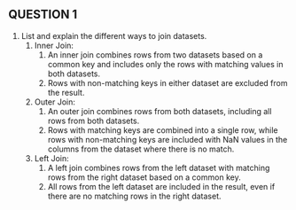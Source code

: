 ## QUESTION 1

1. List and explain the different ways to join datasets.
    1. Inner Join:
        1. An inner join combines rows from two datasets based on a common key and includes only the rows with matching values in both datasets.
        2. Rows with non-matching keys in either dataset are excluded from the result.
    2. Outer Join:
        1. An outer join combines rows from both datasets, including all rows from both datasets.
        2. Rows with matching keys are combined into a single row, while rows with non-matching keys are included with NaN values in the columns from the dataset where there is no match.
    3. Left Join:
        1. A left join combines rows from the left dataset with matching rows from the right dataset based on a common key.
        2. All rows from the left dataset are included in the result, even if there are no matching rows in the right dataset.
